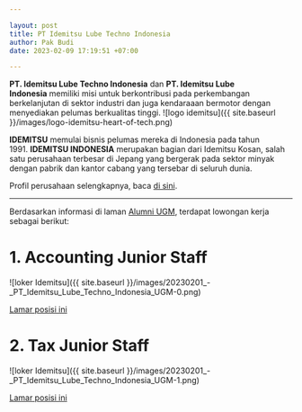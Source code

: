 ```yaml
---

layout: post
title: PT Idemitsu Lube Techno Indonesia
author: Pak Budi
date: 2023-02-09 17:19:51 +07:00

---
```


**PT. Idemitsu Lube Techno Indonesia** dan **PT. Idemitsu Lube Indonesia** memiliki misi untuk berkontribusi pada perkembangan berkelanjutan di sektor industri dan juga kendaraaan bermotor dengan menyediakan pelumas berkualitas tinggi.
![logo idemitsu]({{ site.baseurl }}/images/logo-idemitsu-heart-of-tech.png)

**IDEMITSU** memulai bisnis pelumas mereka di Indonesia pada tahun 1991. **IDEMITSU INDONESIA** merupakan bagian dari Idemitsu Kosan, salah satu perusahaan terbesar di Jepang yang bergerak pada sektor minyak dengan pabrik dan kantor cabang yang tersebar di seluruh dunia.

Profil perusahaan selengkapnya, baca [di sini](https://ilti.idemitsu.com/).

---

Berdasarkan informasi di laman [Alumni UGM](https://alumni.ugm.ac.id/2023/01/31/pt-idemitsu-lube-techno-indonesia/), terdapat lowongan kerja sebagai berikut:

# 1. Accounting Junior Staff

![loker Idemitsu]({{ site.baseurl }}/images/20230201_-_PT_Idemitsu_Lube_Techno_Indonesia_UGM-0.png)

<div class="apply"><a href="mailto:rudi.hermanto.1060@idemitsu.com,nurwita.novitasari.0470@idemitsu.com?subject=REC - Accounting Junior Staff">Lamar posisi ini</a></div>

# 2. Tax Junior Staff

![loker Idemitsu]({{ site.baseurl }}/images/20230201_-_PT_Idemitsu_Lube_Techno_Indonesia_UGM-1.png)

<div class="apply"><a href="mailto:rudi.hermanto.1060@idemitsu.com,nurwita.novitasari.0470@idemitsu.com?subject=Tax Junior Staff">Lamar posisi ini</a></div>
